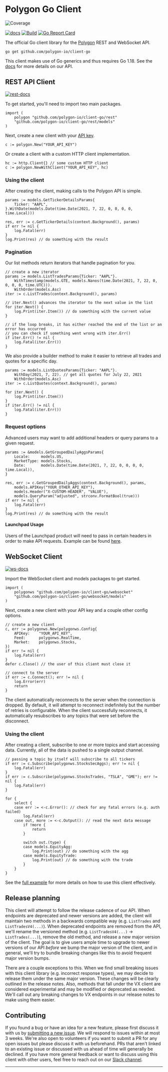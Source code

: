 # Polygon Go Client
![Coverage](https://img.shields.io/badge/Coverage-39.2%25-yellow)

<!-- todo: add a codecov badge -->
<!-- todo: figure out a way to show all build statuses -->
<!-- todo: consider moving some stuff into separate readmes -->

[![docs][doc-img]][doc] [![Build][build-img]][build] [![Go Report Card][report-card-img]][report-card]

The official Go client library for the [Polygon](https://polygon.io/) REST and WebSocket API.

`go get github.com/polygon-io/client-go`

This client makes use of Go generics and thus requires Go 1.18. See the [docs](https://polygon.io/docs/stocks/getting-started) for more details on our API.

## REST API Client

[![rest-docs][rest-doc-img]][rest-doc]

To get started, you'll need to import two main packages.

```golang
import (
	polygon "github.com/polygon-io/client-go/rest"
	"github.com/polygon-io/client-go/rest/models"
)
```

Next, create a new client with your [API key](https://polygon.io/dashboard/signup).

```golang
c := polygon.New("YOUR_API_KEY")
```

Or create a client with a custom HTTP client implementation.

```golang
hc := http.Client{} // some custom HTTP client
c := polygon.NewWithClient("YOUR_API_KEY", hc)
```

### Using the client

After creating the client, making calls to the Polygon API is simple.

```golang
params := models.GetTickerDetailsParams{
    Ticker: "AAPL",
}.WithDate(models.Date(time.Date(2021, 7, 22, 0, 0, 0, 0, time.Local)))

res, err := c.GetTickerDetails(context.Background(), params)
if err != nil {
    log.Fatal(err)
}
log.Print(res) // do something with the result
```

### Pagination

Our list methods return iterators that handle pagination for you.

```golang
// create a new iterator
params := models.ListTradesParams{Ticker: "AAPL"}.
    WithTimestamp(models.GTE, models.Nanos(time.Date(2021, 7, 22, 0, 0, 0, 0, time.UTC))).
    WithOrder(models.Asc)
iter := c.ListTrades(context.Background(), params)

// iter.Next() advances the iterator to the next value in the list
for iter.Next() {
    log.Print(iter.Item()) // do something with the current value
}

// if the loop breaks, it has either reached the end of the list or an error has occurred
// you can check if something went wrong with iter.Err()
if iter.Err() != nil {
    log.Fatal(iter.Err())
}
```

We also provide a builder method to make it easier to retrieve all trades and quotes for a specific day.

```golang
params := models.ListQuotesParams{Ticker: "AAPL"}.
    WithDay(2021, 7, 22). // get all quotes for July 22, 2021
    WithOrder(models.Asc)
iter := c.ListQuotes(context.Background(), params)

for iter.Next() {
    log.Print(iter.Item())
}
if iter.Err() != nil {
    log.Fatal(iter.Err())
}
```

### Request options

Advanced users may want to add additional headers or query params to a given request.

```golang
params := &models.GetGroupedDailyAggsParams{
    Locale:     models.US,
    MarketType: models.Stocks,
    Date:       models.Date(time.Date(2021, 7, 22, 0, 0, 0, 0, time.Local)),
}

res, err := c.GetGroupedDailyAggs(context.Background(), params,
    models.APIKey("YOUR_OTHER_API_KEY"),
    models.Header("X-CUSTOM-HEADER", "VALUE"),
    models.QueryParam("adjusted", strconv.FormatBool(true)))
if err != nil {
    log.Fatal(err)
}
log.Print(res) // do something with the result
```

#### Launchpad Usage

Users of the Launchpad product will need to pass in certain headers in order to make API requests.
Example can be found [here](./rest/example/launchpad).

## WebSocket Client

[![ws-docs][ws-doc-img]][ws-doc]

Import the WebSocket client and models packages to get started.

```golang
import (
    polygonws "github.com/polygon-io/client-go/websocket"
    "github.com/polygon-io/client-go/websocket/models"
)
```

Next, create a new client with your API key and a couple other config options.

```golang
// create a new client
c, err := polygonws.New(polygonws.Config{
    APIKey:    "YOUR_API_KEY",
    Feed:      polygonws.RealTime,
    Market:    polygonws.Stocks,
})
if err != nil {
    log.Fatal(err)
}
defer c.Close() // the user of this client must close it

// connect to the server
if err := c.Connect(); err != nil {
    log.Error(err)
    return
}
```

The client automatically reconnects to the server when the connection is dropped. By default, it will attempt to reconnect indefinitely but the number of retries is configurable. When the client successfully reconnects, it automatically resubscribes to any topics that were set before the disconnect.

### Using the client

After creating a client, subscribe to one or more topics and start accessing data. Currently, all of the data is pushed to a single output channel.

```golang
// passing a topic by itself will subscribe to all tickers
if err := c.Subscribe(polygonws.StocksSecAggs); err != nil {
    log.Fatal(err)
}
if err := c.Subscribe(polygonws.StocksTrades, "TSLA", "GME"); err != nil {
    log.Fatal(err)
}

for {
    select {
    case err := <-c.Error(): // check for any fatal errors (e.g. auth failed)
        log.Fatal(err)
    case out, more := <-c.Output(): // read the next data message
        if !more {
            return
        }

        switch out.(type) {
        case models.EquityAgg:
            log.Print(out) // do something with the agg
        case models.EquityTrade:
            log.Print(out) // do something with the trade
        }
    }
}
```

See the [full example](./websocket/example/main.go) for more details on how to use this client effectively.

## Release planning

This client will attempt to follow the release cadence of our API. When endpoints are deprecated and newer versions are added, the client will maintain two methods in a backwards compatible way (e.g. `ListTrades` and `ListTradesV4(...)`). When deprecated endpoints are removed from the API, we'll rename the versioned method (e.g. `ListTradesV4(...)` -> `ListTrades(...)`), remove the old method, and release a new major version of the client. The goal is to give users ample time to upgrade to newer versions of our API _before_ we bump the major version of the client, and in general, we'll try to bundle breaking changes like this to avoid frequent major version bumps.

There are a couple exceptions to this. When we find small breaking issues with this client library (e.g. incorrect response types), we may decide to release them under the same major version. These changes will be clearly outlined in the release notes. Also, methods that fall under the VX client are considered experimental and may be modified or deprecated as needed. We'll call out any breaking changes to VX endpoints in our release notes to make using them easier.

## Contributing

If you found a bug or have an idea for a new feature, please first discuss it with us by [submitting a new issue](https://github.com/polygon-io/client-go/issues/new/choose). We will respond to issues within at most 3 weeks. We're also open to volunteers if you want to submit a PR for any open issues but please discuss it with us beforehand. PRs that aren't linked to an existing issue or discussed with us ahead of time will generally be declined. If you have more general feedback or want to discuss using this client with other users, feel free to reach out on our [Slack channel](https://polygon-io.slack.com/archives/C03FCSBSAFL).

-------------------------------------------------------------------------------

[doc-img]: https://pkg.go.dev/badge/github.com/polygon-io/client-go
[doc]: https://pkg.go.dev/github.com/polygon-io/client-go
[rest-doc-img]: https://pkg.go.dev/badge/github.com/polygon-io/client-go/rest
[rest-doc]: https://pkg.go.dev/github.com/polygon-io/client-go/rest
[ws-doc-img]: https://pkg.go.dev/badge/github.com/polygon-io/client-go/websocket
[ws-doc]: https://pkg.go.dev/github.com/polygon-io/client-go/websocket
[build-img]: https://github.com/polygon-io/client-go/actions/workflows/test.yml/badge.svg
[build]: https://github.com/polygon-io/client-go/actions
[report-card-img]: https://goreportcard.com/badge/github.com/polygon-io/client-go
[report-card]: https://goreportcard.com/report/github.com/polygon-io/client-go
